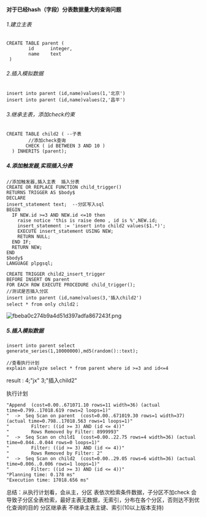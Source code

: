 #### 对于已经hash（字段）分表数据量大的查询问题
###### 1.建立主表
```
CREATE TABLE parent (
        id      integer,
        name    text
 )
```
###### 2.插入模拟数据
```
insert into parent (id,name)values(1,'北京')
insert into parent (id,name)values(2,'昌平')
```
###### 3.继承主表，添加check约束
```
CREATE TABLE child2 ( --子表
        //添加check查询
       CHECK ( id BETWEEN 3 AND 10 )
  ) INHERITS (parent);
```
##### 4.添加触发器,实现插入分表
```
//添加触发器,插入主表  插入分表
CREATE OR REPLACE FUNCTION child_trigger()
RETURNS TRIGGER AS $body$
DECLARE
insert_statement text;  --分区写入sql
BEGIN
  IF NEW.id >=3 AND NEW.id <=10 then
    raise notice 'this is raise demo , id is %',NEW.id;
    insert_statement := 'insert into child2 values($1.*)';
    EXECUTE insert_statement USING NEW;
    RETURN NULL;
  END IF;
  RETURN NEW;
END
$body$
LANGUAGE plpgsql;

CREATE TRIGGER child2_insert_trigger
BEFORE INSERT ON parent
FOR EACH ROW EXECUTE PROCEDURE child_trigger();
//测试是否插入分区
insert into parent (id,name)values(3,'插入child2')
select * from only child2；
```
![fbeba0c274b9a4d51d397adfa867243f.png](en-resource://database/4804:0)

##### 5.插入模拟数据
```
insert into parent select generate_series(1,10000000),md5(random()::text);

//查看执行计划
explain analyze select * from parent where id >=3 and id<=4
```
result : 
4;"jx"
3;"插入child2"

执行计划
```
"Append  (cost=0.00..671071.10 rows=11 width=36) (actual time=0.799..17018.619 rows=2 loops=1)"
"  ->  Seq Scan on parent  (cost=0.00..671019.30 rows=1 width=37) (actual time=0.798..17018.563 rows=1 loops=1)"
"        Filter: ((id >= 3) AND (id <= 4))"
"        Rows Removed by Filter: 8999993"
"  ->  Seq Scan on child1  (cost=0.00..22.75 rows=4 width=36) (actual time=0.044..0.044 rows=0 loops=1)"
"        Filter: ((id >= 3) AND (id <= 4))"
"        Rows Removed by Filter: 2"
"  ->  Seq Scan on child2  (cost=0.00..29.05 rows=6 width=36) (actual time=0.006..0.006 rows=1 loops=1)"
"        Filter: ((id >= 3) AND (id <= 4))"
"Planning time: 0.178 ms"
"Execution time: 17018.656 ms"
```


总结：从执行计划看，会从主，分区 表依次检索条件数据，子分区不加check 会导致子分区全表检索，最好主表无数据，无索引，分布在各个分区，否则达不到优化查询的目的
分区继承表 不继承主表主键、索引(10以上版本支持)


